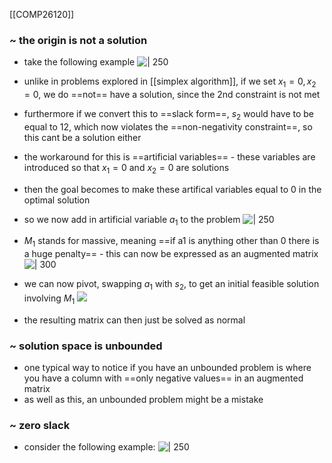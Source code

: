 [[COMP26120]]

### ~ the origin is not a solution
- take the following example
![ | 250](https://i.imgur.com/yZj3D8R.png)
- unlike in problems explored in [[simplex algorithm]], if we set $x_1 = 0, x_2 = 0$, we do ==not== have a solution, since the 2nd constraint is not met
- furthermore if we convert this to ==slack form==, $s_2$ would have to be equal to 12, which now violates the ==non-negativity constraint==, so this cant be a solution either

- the workaround for this is ==artificial variables== - these variables are introduced so that $x_1 = 0$ and $x_2 = 0$ are solutions
- then the goal becomes to make these artifical variables equal to 0 in the optimal solution
- so we now add in artificial variable $a_1$ to the problem
![ | 250](https://i.imgur.com/8bqBdiU.png)
- $M_1$ stands for massive, meaning ==if a1 is anything other than 0 there is a huge penalty== - this can now be expressed as an augmented matrix
![ | 300](https://i.imgur.com/vGifoCu.png)
- we can now pivot, swapping $a_1$ with $s_2$, to get an initial feasible solution involving $M_1$
![](https://i.imgur.com/ipR4gmh.png)
- the resulting matrix can then just be solved as normal

### ~ solution space is unbounded
- one typical way to notice if you have an unbounded problem is where you have a column with ==only negative values== in an augmented matrix
- as well as this, an unbounded problem might be a mistake 

### ~ zero slack
- consider the following example:
![ | 250](https://i.imgur.com/Pu3qKr3.png)

